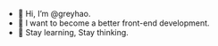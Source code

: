 - 👋 Hi, I’m @greyhao.
- 👀 I want to become a better front-end development.
- 🌱 Stay learning, Stay thinking.
<!---
greyhao/greyhao is a ✨ special ✨ repository because its `README.md` (this file) appears on your GitHub profile.
You can click the Preview link to take a look at your changes.
--->
